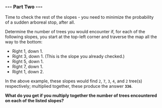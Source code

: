 ### --- Part Two ---

Time to check the rest of the slopes - you need to minimize the probability 
of a sudden arboreal stop, after all.

Determine the number of trees you would encounter if, for each of the 
following slopes, you start at the top-left corner and traverse the map all 
the way to the bottom:

- Right 1, down 1.
- Right 3, down 1. (This is the slope you already checked.)
- Right 5, down 1.
- Right 7, down 1.
- Right 1, down 2.

In the above example, these slopes would find `2`, `7`, `3`, `4`, and `2` tree(s) 
respectively; multiplied together, these produce the answer **`336`**.

**What do you get if you multiply together the number of trees encountered on 
each of the listed slopes?**
